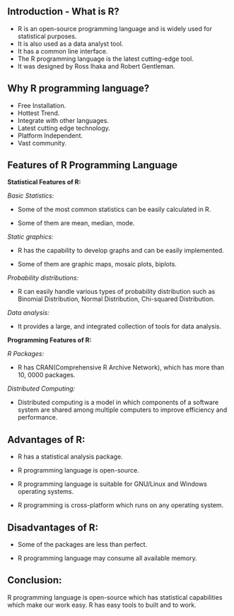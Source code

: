 ## Introduction - What is R?

- R is an open-source programming language and is widely used for statistical purposes. 
- It is also used as a data analyst tool.
- It has a common line interface.
- The R programming language is the latest cutting-edge tool.
- It was designed by Ross Ihaka and Robert Gentleman.



## Why R programming language?
- Free Installation.
- Hottest Trend.
- Integrate with other languages.
- Latest cutting edge technology.
- Platform Independent.
- Vast community.

## Features of R Programming Language

**Statistical Features of R:**

*Basic Statistics:*

- Some of the most common statistics can be easily calculated in R.

- Some of them are mean, median, mode.

*Static graphics:*

- R has the capability to develop graphs and can be easily implemented.

- Some of them are graphic maps, mosaic plots, biplots.

*Probability distributions:*

- R can easily handle various types of probability distribution such as Binomial Distribution, Normal Distribution, Chi-squared Distribution.

*Data analysis:*

- It provides a large, and integrated collection of tools for data analysis.

**Programming Features of R:** 

*R Packages:*

- R has CRAN(Comprehensive R Archive Network), which has more than 10, 0000 packages.

*Distributed Computing:* 

- Distributed computing is a model in which components of a software system are shared among multiple computers to improve efficiency and performance. 

## Advantages of R:

- R has a statistical analysis package. 

- R programming language is open-source. 

- R programming language is suitable for GNU/Linux and Windows operating systems.

- R programming is cross-platform which runs on any operating system.

## Disadvantages of R:  

- Some of the packages are less than perfect.

- R programming language may consume all available memory.

## Conclusion:

R programming language is open-source which has statistical capabilities which make our work easy. R has easy tools to built and to work. 
